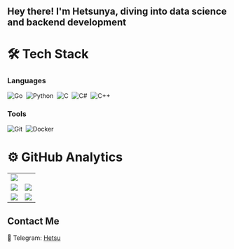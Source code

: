 ## Hey there! I'm Hetsunya, diving into data science and backend development

# 🛠 Tech Stack
### Languages

![Go](https://img.shields.io/badge/Go-00ADD8?style=for-the-badge&logo=go&logoColor=white)&nbsp;
![Python](https://img.shields.io/badge/Python-3776AB?style=for-the-badge&logo=python&logoColor=white)&nbsp;
![C](https://img.shields.io/badge/C-A8B9CC?style=for-the-badge&logo=c&logoColor=white)&nbsp;
![C#](https://img.shields.io/badge/C%23-239120?style=for-the-badge&logo=c-sharp&logoColor=white)&nbsp;
![C++](https://img.shields.io/badge/C%2B%2B-00599C?style=for-the-badge&logo=c%2B%2B&logoColor=white)&nbsp;

### Tools
![Git](https://img.shields.io/badge/Git-F05032?style=for-the-badge&logo=git&logoColor=white)&nbsp;
![Docker](https://img.shields.io/badge/docker%20-%230db7ed.svg?&style=for-the-badge&logo=docker&logoColor=white)&nbsp;

# ⚙️ GitHub Analytics

<table>
  <tr>
    <td>
      <img src="https://github-profile-summary-cards.vercel.app/api/cards/profile-details?username=hetsunya&theme=transparent" />
    </td>
  </tr>
  <tr>
    <td>
      <img src="https://github-profile-summary-cards.vercel.app/api/cards/most-commit-language?username=hetsunya&theme=transparent" />
    </td>
    <td>
      <img src="https://github-profile-summary-cards.vercel.app/api/cards/repos-per-language?username=hetsunya&theme=transparent" />
    </td>
  </tr>
  <tr>
    <td>
      <img src="https://github-profile-summary-cards.vercel.app/api/cards/stats?username=hetsunya&theme=transparent" />
    </td>
    <td>
      <img src="https://github-profile-summary-cards.vercel.app/api/cards/productive-time?username=hetsunya&theme=transparent" />
    </td>
  </tr>
</table>



## Contact Me

📱 Telegram: [Hetsu](https://t.me/permabanxdd)
